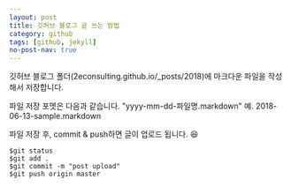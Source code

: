 ```yaml
---
layout: post
title: 깃허브 블로그 글 쓰는 방법 
category: github 
tags: [github, jekyll]
no-post-nav: true
---
```


깃허브 블로그 폴더(2econsulting.github.io/_posts/2018)에 마크다운 파일을 작성해서 저장합니다.

파일 저장 포멧은 다음과 같습니다. "yyyy-mm-dd-파일명.markdown" 예. 2018-06-13-sample.markdown

파일 저장 후, commit & push하면 글이 업로드 됩니다. :laughing: 

    $git status
    $git add .
    $git commit -m "post upload"
    $git push origin master 

